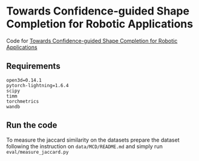 # Towards Confidence-guided Shape Completion for Robotic Applications
Code for [Towards Confidence-guided Shape Completion for Robotic Applications](https://arxiv.org/abs/2209.04300)

## Requirements
```
open3d=0.14.1
pytorch-lightning=1.6.4
scipy
timm
torchmetrics
wandb
```
## Run the code
To measure the jaccard similarity on the datasets prepare the dataset following the instruction on `data/MCD/README.md` and simply run `eval/measure_jaccard.py`
